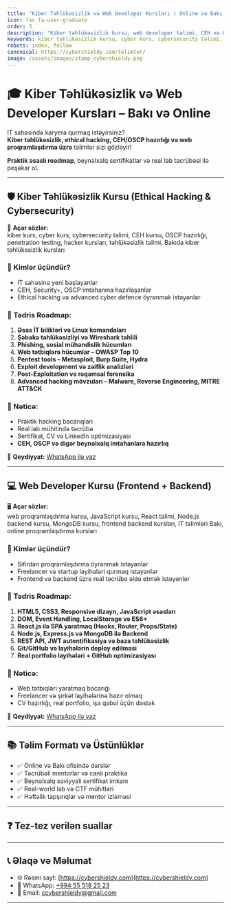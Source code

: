 ```yaml
---
title: "Kiber Təhlükəsizlik və Web Developer Kursları | Online və Bakı üzrə Təlimlər"
icon: fas fa-user-graduate
order: 3
description: "Kiber təhlükəsizlik kursu, web developer təlimi, CEH və OSCP hazırlığı. Online və Bakıda keçirilən cybersecurity və proqramlaşdırma kursları. Real praktika, portfolio və beynəlxalq sertifikat!"
keywords: kiber təhlükəsizlik kursu, cyber kurs, cybersecurity təlimi, ethical hacking, CEH hazırlığı, OSCP kursu, penetration testing, web proqramlaşdırma təlimi, web developer kursu, frontend backend kurs, React Node.js MongoDB kursu, online kurslar Azərbaycanda, IT təlimləri Bakı, hacker kursları, real lab mühiti
robots: index, follow
canonical: https://cybershieldy.com/telimler/
image: /assets/images/stamp_cybershieldy.png
---
```


<script type="application/ld+json">
{
  "@context": "https://schema.org",
  "@type": "Course",
  "name": "Kiber Təhlükəsizlik və Web Developer Kursları",
  "description": "Kiber təhlükəsizlik, ethical hacking, web proqramlaşdırma və cybersecurity üzrə online və Bakıda peşəkar kurslar. CEH, OSCP, React, Node.js və real praktiki təlimlər.",
  "provider": {
    "@type": "Organization",
    "name": "CyberShieldy",
    "sameAs": "https://cybershieldy.com"
  }
}
</script>

# 🎓 Kiber Təhlükəsizlik və Web Developer Kursları – Bakı və Online

IT sahəsində karyera qurmaq istəyirsiniz?  
**Kiber təhlükəsizlik, ethical hacking, CEH/OSCP hazırlığı və web proqramlaşdırma üzrə** təlimlər sizi gözləyir!

**Praktik əsaslı roadmap**, beynəlxalq sertifikatlar və real lab təcrübəsi ilə peşəkar ol.

---

## 🛡️ Kiber Təhlükəsizlik Kursu (Ethical Hacking & Cybersecurity)

🔐 **Açar sözlər:**  
kiber kurs, cyber kurs, cybersecurity təlimi, CEH kursu, OSCP hazırlığı, penetration testing, hacker kursları, təhlükəsizlik təlimi, Bakıda kiber təhlükəsizlik kursları

### 💼 Kimlər üçündür?
- İT sahəsinə yeni başlayanlar  
- CEH, Security+, OSCP imtahanına hazırlaşanlar  
- Ethical hacking və advanced cyber defence öyrənmək istəyənlər

### 📘 Tədris Roadmap:

1. **Əsas İT bilikləri və Linux komandaları**  
2. **Şəbəkə təhlükəsizliyi və Wireshark təhlili**  
3. **Phishing, sosial mühəndislik hücumları**  
4. **Web tətbiqlərə hücumlar – OWASP Top 10**  
5. **Pentest tools – Metasploit, Burp Suite, Hydra**  
6. **Exploit development və zəiflik analizləri**  
7. **Post-Exploitation və rəqəmsal forensika**  
8. **Advanced hacking mövzuları – Malware, Reverse Engineering, MITRE ATT&CK**

### 🎯 Nəticə:
- Praktik hacking bacarıqları  
- Real lab mühitində təcrübə  
- Sertifikat, CV və LinkedIn optimizasiyası  
- **CEH, OSCP və digər beynəlxalq imtahanlara hazırlıq**

📲 **Qeydiyyat:** [WhatsApp ilə yaz](https://wa.me/994555182523?text=Kiber+T%C9%99hl%C3%BCk%C9%99sizlik+kursuna+yaz%C4%B1lmaq+ist%C9%99yir%C9%99m)

---

## 💻 Web Developer Kursu (Frontend + Backend)

🖥️ **Açar sözlər:**  
web proqramlaşdırma kursu, JavaScript kursu, React təlimi, Node.js backend kursu, MongoDB kursu, frontend backend kursları, IT təlimləri Bakı, online proqramlaşdırma kursları

### 💼 Kimlər üçündür?
- Sıfırdan proqramlaşdırma öyrənmək istəyənlər  
- Freelancer və startup layihələri qurmaq istəyənlər  
- Frontend və backend üzrə real təcrübə əldə etmək istəyənlər

### 📘 Tədris Roadmap:

1. **HTML5, CSS3, Responsive dizayn, JavaScript əsasları**  
2. **DOM, Event Handling, LocalStorage və ES6+**  
3. **React.js ilə SPA yaratmaq (Hooks, Router, Props/State)**  
4. **Node.js, Express.js və MongoDB ilə Backend**  
5. **REST API, JWT autentifikasiya və baza təhlükəsizlik**  
6. **Git/GitHub və layihələrin deploy edilməsi**  
7. **Real portfolio layihələri + GitHub optimizasiyası**

### 🎯 Nəticə:
- Web tətbiqləri yaratmaq bacarığı  
- Freelancer və şirkət layihələrinə hazır olmaq  
- CV hazırlığı, real portfolio, işə qəbul üçün dəstək

📲 **Qeydiyyat:** [WhatsApp ilə yaz](https://wa.me/994555182523?text=Web+Developer+kursuna+yaz%C4%B1lmaq+ist%C9%99yir%C9%99m)

---

## 📚 Təlim Formatı və Üstünlüklər

- ✅ Online və Bakı ofisində dərslər  
- ✅ Təcrübəli mentorlar və canlı praktika  
- ✅ Beynəlxalq səviyyəli sertifikat imkanı  
- ✅ Real-world lab və CTF mühitləri  
- ✅ Həftəlik tapşırıqlar və mentor izləməsi

---

## ❓ Tez-tez verilən suallar

<script type="application/ld+json">
{
  "@context": "https://schema.org",
  "@type": "FAQPage",
  "mainEntity": [
    {
      "@type": "Question",
      "name": "Kiber təhlükəsizlik kursu kimlər üçündür?",
      "acceptedAnswer": {
        "@type": "Answer",
        "text": "Kurs yeni başlayanlar, IT mütəxəssisləri və CEH, OSCP imtahanına hazırlaşanlar üçün nəzərdə tutulub."
      }
    },
    {
      "@type": "Question",
      "name": "Web developer təliminə necə başlaya bilərəm?",
      "acceptedAnswer": {
        "@type": "Answer",
        "text": "Sadəcə WhatsApp ilə əlaqə saxlayın və sizə uyğun qrupla dərslərə başlayın. Sıfırdan öyrədilir."
      }
    },
    {
      "@type": "Question",
      "name": "Online dərslərdə necə iştirak edə bilərəm?",
      "acceptedAnswer": {
        "@type": "Answer",
        "text": "Online dərslər Zoom vasitəsilə keçirilir və dərs yazıları sizə təqdim olunur. Mentor dəstəyi daima aktivdir."
      }
    }
  ]
}
</script>

---

## 📞 Əlaqə və Məlumat

- 🌐 Rəsmi sayt: [https://cybershieldy.com](https://cybershieldy.com)  
- 📲 WhatsApp: [+994 55 518 25 23](https://wa.me/994555182523)  
- 📧 Email: [ccybershieldy@gmail.com](mailto:ccybershieldy@gmail.com)

---

